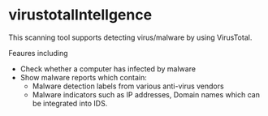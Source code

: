 # virustotalIntellgence

This scanning tool supports detecting virus/malware by using VirusTotal.

Feaures including
- Check whether a computer has infected by malware
- Show malware reports which contain:
  + Malware detection labels from various anti-virus vendors 
  + Malware indicators such as IP addresses, Domain names which can be integrated into IDS. 
